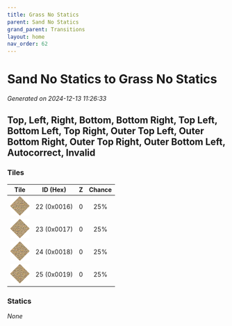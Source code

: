 ```yaml
---
title: Grass No Statics
parent: Sand No Statics
grand_parent: Transitions
layout: home
nav_order: 62
---
```


# Sand No Statics to Grass No Statics

_Generated on 2024-12-13 11:26:33_

## Top, Left, Right, Bottom, Bottom Right, Top Left, Bottom Left, Top Right, Outer Top Left, Outer Bottom Right, Outer Top Right, Outer Bottom Left, Autocorrect, Invalid

### Tiles

| Tile | ID (Hex) | Z | Chance |
|:----:|:--------:|:--:|:------:|
| ![0x0016](../../assets/tiles/0x0016.png) | 22 (0x0016) | 0 | 25% |
| ![0x0017](../../assets/tiles/0x0017.png) | 23 (0x0017) | 0 | 25% |
| ![0x0018](../../assets/tiles/0x0018.png) | 24 (0x0018) | 0 | 25% |
| ![0x0019](../../assets/tiles/0x0019.png) | 25 (0x0019) | 0 | 25% |

### Statics

_None_
